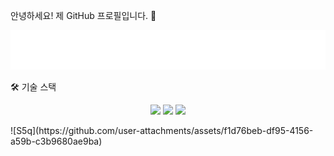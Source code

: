 안녕하세요! 제 GitHub 프로필입니다. 👋

<div align="center">
<img src="ui/animated_header.svg">
</div>

🛠 기술 스택
<p align="center">
<img src="https://img.shields.io/badge/python-3670A0?style=for-the-badge&logo=python&logoColor=ffdd54"/>
<img src="https://img.shields.io/badge/react-%2320232a.svg?style=for-the-badge&logo=react&logoColor=%2361DAFB"/>
<img src="https://img.shields.io/badge/Spring%20Boot-6DB33F?style=for-the-badge&logo=springboot&logoColor=white"/>
</p>
![S5q](https://github.com/user-attachments/assets/f1d76beb-df95-4156-a59b-c3b9680ae9ba)
